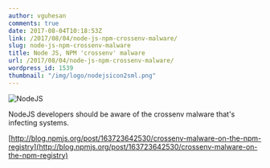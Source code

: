 ```yaml
---
author: vguhesan
comments: true
date: 2017-08-04T10:18:53Z
link: /2017/08/04/node-js-npm-crossenv-malware/
slug: node-js-npm-crossenv-malware
title: Node JS, NPM 'crossenv' malware 
url: /2017/08/04/node-js-npm-crossenv-malware/
wordpress_id: 1539
thumbnail: "/img/logo/nodejsicon2sml.png"
---
```


![NodeJS](/img/logo/node.png)

NodeJS developers should be aware of the crossenv malware that's infecting systems.

[http://blog.npmjs.org/post/163723642530/crossenv-malware-on-the-npm-registry](http://blog.npmjs.org/post/163723642530/crossenv-malware-on-the-npm-registry)
